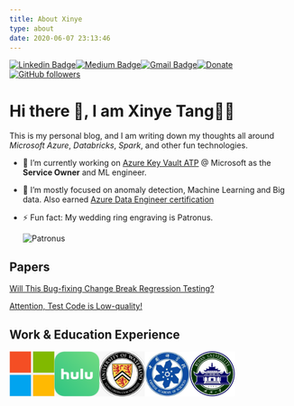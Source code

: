 ```yaml
---
title: About Xinye
type: about
date: 2020-06-07 23:13:46
---
```

[![Linkedin Badge](https://img.shields.io/badge/xinye-blue?style=flat-square&logo=Linkedin&logoColor=white&link=https://www.linkedin.com/in/xinye-tang/)](https://www.linkedin.com/in/xinye-tang/)[![Medium Badge](https://img.shields.io/badge/TangTalk-black?style=flat-square&labelColor=000000&logo=Medium&link=https://xinyeah.github.io/)](https://xinyeah.github.io/)[![Gmail Badge](https://img.shields.io/badge/tangxinye.tina@gmail.com-red?style=flat-square&logo=Gmail&logoColor=white&link=mailto:tangxinye.tina@gmail.com)](mailto:tangxinye.tina@gmail.com)[![Donate](https://img.shields.io/badge/Support-%24-blue)](https://www.paypal.me/xinyeah)[![GitHub followers](https://img.shields.io/github/followers/xinyeah?label=Follow&style=social)](https://github.com/xinyeah/?tab=follow)

# Hi there 👋, I am Xinye Tang👩‍💻

This is my personal blog,  and I am writing down my thoughts all around *Microsoft Azure*, *Databricks*, *Spark*, and other fun technologies.

- 🔭 I’m currently working on [Azure Key Vault ATP](https://docs.microsoft.com/en-us/azure/security-center/advanced-threat-protection-key-vault) @ Microsoft as the **Service Owner** and ML engineer.

- 🌱 I’m mostly focused on anomaly detection, Machine Learning and Big data. Also earned [Azure Data Engineer certification](https://www.youracclaim.com/badges/ba23d9b9-e09b-4c41-84c7-37d4de1ded6c/public_url)

- ⚡ Fun fact: My wedding ring engraving is Patronus.

  <img src="https://images.ctfassets.net/usf1vwtuqyxm/6LWiIIfCx2eQkSU8yQeq88/bd866f01c30702ceafbd72151cdfdc82/Patronus_PM_B3C21M3HarrysPatronusChargingDownDementorsAcrossTheLake.Moment.jpg?w=914" alt="Patronus"  width="880"/>

## Papers

[Will This Bug-fixing Change Break Regression Testing?](https://ieeexplore.ieee.org/document/7321218)

[Attention, Test Code is Low-quality!](http://ceur-ws.org/Vol-1469/paper5.pdf)


## Work & Education Experience

<img src="https://raw.githubusercontent.com/xinyeah/xinyeah/master/images/microsoft.png" alt="Microsoft" width="80"/><img src="https://raw.githubusercontent.com/xinyeah/xinyeah/master/images/hulu.png" alt="Hulu" width="80"/><img src="https://raw.githubusercontent.com/xinyeah/xinyeah/master/images/waterloo.png" alt="University of Waterloo" width="80"/><img src="https://raw.githubusercontent.com/xinyeah/xinyeah/master/images/cas.png" alt="UCAS" width="80"/><img src="https://raw.githubusercontent.com/xinyeah/xinyeah/master/images/whu.png" alt="Wuhan University" width="80"/>